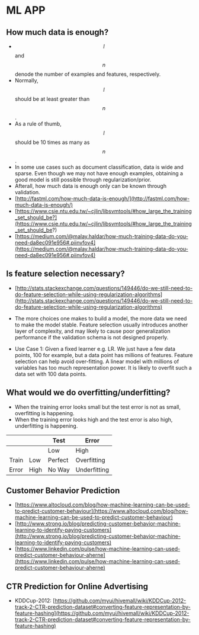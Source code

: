 # ML APP

## How much data is enough?
* $$l$$ and $$n$$ denode the number of examples and features, respectively.
* Normally, $$l$$ should be at least greater than $$n$$.
* As a rule of thumb, $$l$$ should be 10 times as many as $$n$$.
* In some use cases such as document classification, data is wide and sparse.
  Even though we may not have enough examples, obtaining a good model is still
  possible through regularization/prior.
* Afterall, how much data is enough only can be known through validation.
* [http://fastml.com/how-much-data-is-enough/](http://fastml.com/how-much-data-is-enough/)
* [https://www.csie.ntu.edu.tw/~cjlin/libsvmtools/#how_large_the_training_set_should_be?](https://www.csie.ntu.edu.tw/~cjlin/libsvmtools/#how_large_the_training_set_should_be?)
* [https://medium.com/@malay.haldar/how-much-training-data-do-you-need-da8ec091e956#.piinvfov4](https://medium.com/@malay.haldar/how-much-training-data-do-you-need-da8ec091e956#.piinvfov4)


## Is feature selection necessary?
* [http://stats.stackexchange.com/questions/149446/do-we-still-need-to-do-feature-selection-while-using-regularization-algorithms](http://stats.stackexchange.com/questions/149446/do-we-still-need-to-do-feature-selection-while-using-regularization-algorithms)

* The more choices one makes to build a model,
the more data we need to make the model stable.
Feature selection usually introduces another layer of complexity,
and may likely to cause poor generalization performance
if the validation schema is not designed properly.

* Use Case 1: Given a fixed learner e.g. LR.
We just have a few data points, 100 for example,
but a data point has millions of features.
Feature selection can help avoid over-fitting.
A linear model with millions of variables has too much representation power.
It is likely to overfit such a data set with 100 data points.


## What would we do overfitting/underfitting?
* When the training error looks small but the test error is not as small,
  overfitting is happening.
* When the training error looks high and the test error is also high,
  underfitting is happening.

|         |       | Test    | Error |
| ---     | ---   | ------- | ----- |
|         |       | Low     | High  |
| Train   | Low   | Perfect | Overfitting  |
| Error   | High  | No Way  | Underfitting |



## Customer Behavior Prediction
* [https://www.altocloud.com/blog/how-machine-learning-can-be-used-to-predict-customer-behaviour](https://www.altocloud.com/blog/how-machine-learning-can-be-used-to-predict-customer-behaviour)
* [http://www.strong.io/blog/predicting-customer-behavior-machine-learning-to-identify-paying-customers](http://www.strong.io/blog/predicting-customer-behavior-machine-learning-to-identify-paying-customers)
* [https://www.linkedin.com/pulse/how-machine-learning-can-used-predict-customer-behaviour-aherne](https://www.linkedin.com/pulse/how-machine-learning-can-used-predict-customer-behaviour-aherne)



## CTR Prediction for Online Advertising
* KDDCup-2012: [https://github.com/myui/hivemall/wiki/KDDCup-2012-track-2-CTR-prediction-dataset#converting-feature-representation-by-feature-hashing](https://github.com/myui/hivemall/wiki/KDDCup-2012-track-2-CTR-prediction-dataset#converting-feature-representation-by-feature-hashing)

